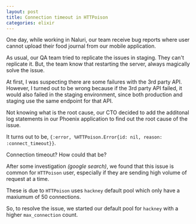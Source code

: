```yaml
---
layout: post
title: Connection timeout in HTTPoison
categories: elixir
---
```


One day, while working in Naluri, our team receive bug reports where user
cannot upload their food journal from our mobile application.

As usual, our QA team tried to replicate the issues in staging. They can't
replicate it. But, the team know that restarting the server, always magically
solve the issue.

At first, I was suspecting there are some failures with the 3rd party API.
However, I turned out to be wrong because if the 3rd party API failed, it would
also failed in the staging environment, since both production and staging use
the same endpoint for that API.

Not knowing what is the root cause, our CTO decided to add the additonal log
statements in our Phoenix application to find out the root cause of the issue.

It turns out to be, `{:error, %HTTPoison.Error{id: nil, reason:
:connect_timeout}}`.

Connection timeout? How could that be?

After some investigation _(google search)_, we found that this issue is common
for `HTTPoison` user, especially if they are sending high volume of request at
a time.

These is due to `HTTPoison` uses `hackney` default pool which only have a
maxiumum of 50 connections.

So, to resolve the issue, we started our default pool for `hackney` with a
higher `max_connection` count.

